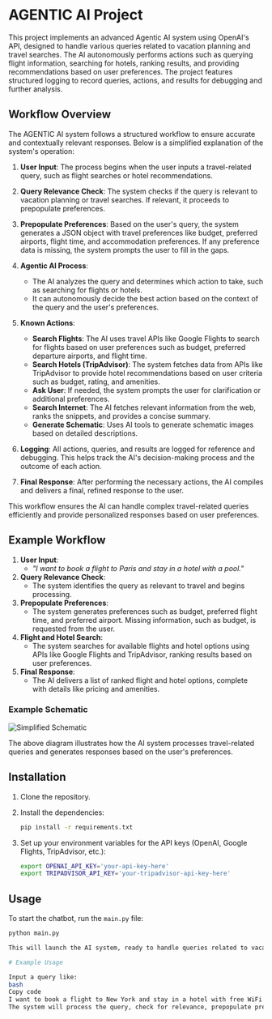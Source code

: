 
# AGENTIC AI Project

This project implements an advanced Agentic AI system using OpenAI's API, designed to handle various queries related to vacation planning and travel searches. The AI autonomously performs actions such as querying flight information, searching for hotels, ranking results, and providing recommendations based on user preferences. The project features structured logging to record queries, actions, and results for debugging and further analysis.

## Workflow Overview

The AGENTIC AI system follows a structured workflow to ensure accurate and contextually relevant responses. Below is a simplified explanation of the system's operation:

1. **User Input**: The process begins when the user inputs a travel-related query, such as flight searches or hotel recommendations.

2. **Query Relevance Check**: The system checks if the query is relevant to vacation planning or travel searches. If relevant, it proceeds to prepopulate preferences.

3. **Prepopulate Preferences**: Based on the user's query, the system generates a JSON object with travel preferences like budget, preferred airports, flight time, and accommodation preferences. If any preference data is missing, the system prompts the user to fill in the gaps.

4. **Agentic AI Process**: 
   - The AI analyzes the query and determines which action to take, such as searching for flights or hotels. 
   - It can autonomously decide the best action based on the context of the query and the user's preferences.

5. **Known Actions**:
   - **Search Flights**: The AI uses travel APIs like Google Flights to search for flights based on user preferences such as budget, preferred departure airports, and flight time.
   - **Search Hotels (TripAdvisor)**: The system fetches data from APIs like TripAdvisor to provide hotel recommendations based on user criteria such as budget, rating, and amenities.
   - **Ask User**: If needed, the system prompts the user for clarification or additional preferences.
   - **Search Internet**: The AI fetches relevant information from the web, ranks the snippets, and provides a concise summary.
   - **Generate Schematic**: Uses AI tools to generate schematic images based on detailed descriptions.

6. **Logging**: All actions, queries, and results are logged for reference and debugging. This helps track the AI's decision-making process and the outcome of each action.

7. **Final Response**: After performing the necessary actions, the AI compiles and delivers a final, refined response to the user.

This workflow ensures the AI can handle complex travel-related queries efficiently and provide personalized responses based on user preferences.

## Example Workflow

1. **User Input**: 
    - _"I want to book a flight to Paris and stay in a hotel with a pool."_
2. **Query Relevance Check**:
    - The system identifies the query as relevant to travel and begins processing.
3. **Prepopulate Preferences**:
    - The system generates preferences such as budget, preferred flight time, and preferred airport. Missing information, such as budget, is requested from the user.
4. **Flight and Hotel Search**:
    - The system searches for available flights and hotel options using APIs like Google Flights and TripAdvisor, ranking results based on user preferences.
5. **Final Response**:
    - The AI delivers a list of ranked flight and hotel options, complete with details like pricing and amenities.

### Example Schematic

![Simplified Schematic](./images/schematic_image.png)

The above diagram illustrates how the AI system processes travel-related queries and generates responses based on the user's preferences.

## Installation

1. Clone the repository.
2. Install the dependencies:

    ```bash
    pip install -r requirements.txt
    ```

3. Set up your environment variables for the API keys (OpenAI, Google Flights, TripAdvisor, etc.):

    ```bash
    export OPENAI_API_KEY='your-api-key-here'
    export TRIPADVISOR_API_KEY='your-tripadvisor-api-key-here'
    ```

## Usage

To start the chatbot, run the `main.py` file:

```bash
python main.py

This will launch the AI system, ready to handle queries related to vacation planning and flight/hotel searches.

# Example Usage

Input a query like:
bash
Copy code
I want to book a flight to New York and stay in a hotel with free WiFi.
The system will process the query, check for relevance, prepopulate preferences, and fetch flight/hotel recommendations based on user preferences.
